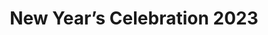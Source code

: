 ---
title: "New Year’s Celebration 2023"
description: Photos from my first new year's celebration
sizes: [200, 500, 700]
types: [jpeg, webp]
folder: new-years-2023
seo:
  twitter:
    url: https://ik.imagekit.io/8jjzxcl9p/gallery/new-years-2023/twitter.png
    is_prefixed: false
  og:
    url: https://ik.imagekit.io/8jjzxcl9p/gallery/new-years-2023/og.png
    is_prefixed: false
cover_images:
  index: 0
entries:
  - key: image3.jpeg
    alt: Person showing their side profile, wearing dangling pearl earrings.
    credits: Photo taken by Jamillah Macapundag
    width: 2048
    height: 2049
  - key: image0.jpeg
    alt: Person in black standing
    credits: Photo taken by Jamillah Macapundag
    width: 2048
    height: 2049
  - key: home-4.jpg
    alt: Me doing a jump shot
    width: 1836
    height: 3264
  - key: image8.jpeg
    alt: Person in black standing
    credits: Photo taken by Jamillah Macapundag
    width: 2048
    height: 2049
  - key: image4.jpeg
    alt: Person in black standing
    credits: Photo taken by Jamillah Macapundag
    width: 2048
    height: 2049
  - key: home-2.jpg
    alt: Me posing like a model for Vogue
    width: 1080
    height: 1920
  - key: image2.jpeg
    alt: Bust shot of a person wearing black gothic jacket
    credits: Photo taken by Jamillah Macapundag
    width: 2048
    height: 2049
  - key: image1.jpeg
    alt: Person in black standing
    credits: Photo taken by Jamillah Macapundag
    width: 2048
    height: 2049
  - key: image6.jpeg
    alt: Person in black standing
    credits: Photo taken by Jamillah Macapundag
    width: 4032
    height: 3024
  - key: image7.jpeg
    alt: Person in black standing
    credits: Photo taken by Jamillah Macapundag
    width: 4032
    height: 3024
  - key: home-1.jpg
    alt: Me posing like a model for Vogue
    width: 1080
    height: 1920
  - key: home-3.jpg
    alt: Me posing with a studded gold crown, black lace gloves, and a pearl ring
    width: 1836
    height: 3264
  - key: home-5.jpg
    alt: Me posing like a model for an obscure magazine
    width: 1836
    height: 3264
  - key: home-6.jpg
    alt: Me posing with my back to the camera
    width: 1836
    height: 3264
  - key: home-4.jpg
    alt: Me doing a jump shot
    width: 1836
    height: 3264
---